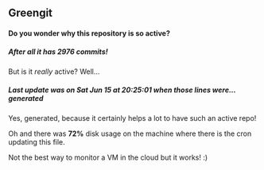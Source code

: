 ## Greengit

#### Do you wonder why this repository is so active?

##### After all it has 2976 commits!

But is it *really* active? Well...

##### Last update was on Sat Jun 15 at 20:25:01 when those lines were... generated

Yes, generated, because it certainly helps a lot to have such an active repo!

Oh and there was **72%** disk usage on the machine
where there is the cron updating this file.

Not the best way to monitor a VM in the cloud but it works! :)
